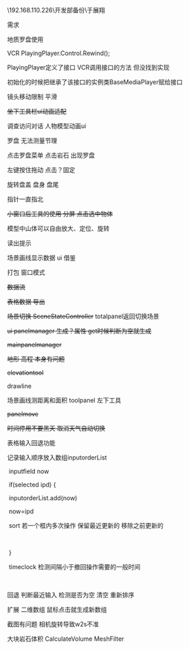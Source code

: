 

\\192.168.110.226\开发部备份\于展翔

需求 

地质罗盘使用

VCR PlayingPlayer.Control.Rewind();

PlayingPlayer定义了接口 VCR调用接口的方法 但没找到实现

初始化的时候把继承了该接口的实例类BaseMediaPlayer赋给接口



镜头移动限制 平滑 

~~坐下工具栏ui动画适配~~

调查访问对话 人物模型动画ui



罗盘 无法测量节理

点击罗盘菜单 点击岩石 出现罗盘

左键按住拖动 点击？固定

旋转盘盖 盘身 盘尾

指针一直指北



~~小窗口后工具的使用 分屏 点击选中物体~~



模型中山体可以自由放大、定位、旋转



读出提示



场景画线显示数据 ui 借鉴

打包 窗口模式





























~~数据流~~ 

~~表格数据 导出~~

~~场景切换 SceneStateController~~ totalpanel返回切换场景

~~ui panelmanager 生成？属性 get时候判断为空就生成~~

~~mainpanelmanager~~

~~地形 高程 本身有问题~~

~~elevationtool~~

drawline

场景画线测距离和面积 toolpanel 左下工具

~~panelmove~~



~~时间停用不要黑天 取消天气自动切换~~





表格输入回退功能 

记录输入顺序放入数组inputorderList

​	inputfield now

​	if(selected ipd) {

​		inputorderList.add(now)

​		now=ipd

​		sort 若一个框内多次操作 保留最近更新的 移除之前更新的

​		

​	}

​	timeclock 检测间隔小于撤回操作需要的一般时间

​	

回退 判断最近输入 检测是否为空 清空 重新排序



扩展 二维数组 鼠标点击就生成新数组



截图有问题 相机旋转导致w2s不准



大块岩石体积 CalculateVolume MeshFilter



